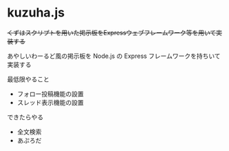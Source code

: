 # kuzuha.js
 ~~くずはスクリプトを用いた掲示板をExpressウェブフレームワーク等を用いて実装する~~
 
 あやしいわーるど風の掲示板を Node.js の Express フレームワークを持ちいて実装する

最低限やること
- フォロー投稿機能の設置
- スレッド表示機能の設置

できたらやる
- 全文検索
- あぷろだ
